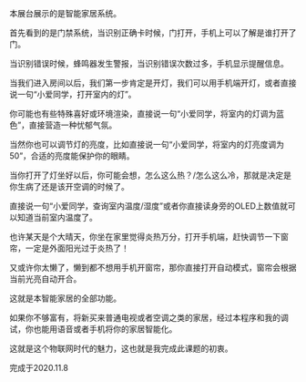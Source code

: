 本展台展示的是智能家居系统。

首先看到的是门禁系统，当识别正确卡时候，门打开，手机上可以了解是谁打开了门。

当识别错误时候，蜂鸣器发生警报，当识别错误次数过多，手机显示提醒信息。

当我们进入房间以后，我们第一步肯定是开灯，我们可以用手机端开灯，或者直接说一句“小爱同学，打开室内的灯”。

你可能也有些特殊喜好或环境渲染，直接说一句“小爱同学，将室内的灯调为蓝色”，直接营造一种忧郁气氛。

当然你也可以调节灯的亮度，比如直接说一句“小爱同学，将室内的灯亮度调为50”，合适的亮度能保护你的眼睛。

当你打开了灯坐好以后，你可能会想，怎么这么热？/怎么这么冷，那就是决定是你生病了还是该开空调的时候了。

直接说一句“小爱同学，查询室内温度/湿度”或者你直接读身旁的OLED上数值就可以知道当前室内温度了。

也许某天是个大晴天，你坐在家里觉得炎热万分，打开手机端，赶快调节一下窗帘，一定是外面阳光过于炎热了！

又或许你太懒了，懒到都不想用手机开窗帘，那你直接打开自动模式，窗帘会根据当前光亮自动开合。

这就是本智能家居的全部功能。

如果你不够富有，将新买来普通电视或者空调之类的家居，经过本程序和我的调试，你也能用语音或者手机将你的家居智能化。

这就是这个物联网时代的魅力，这也就是我完成此课题的初衷。


完成于2020.11.8
